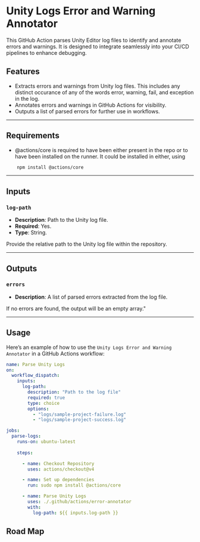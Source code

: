 # Unity Logs Error and Warning Annotator

This GitHub Action parses Unity Editor log files to identify and annotate errors and warnings. It is designed to integrate seamlessly into your CI/CD pipelines to enhance debugging.

## **Features**

- Extracts errors and warnings from Unity log files. This includes any distinct occurance of any of the words error, warning, fail, and exception in the log.
- Annotates errors and warnings in GitHub Actions for visibility.
- Outputs a list of parsed errors for further use in workflows.

---

## **Requirements**

- @actions/core is required to have been either present in the repo or to have been installed on the runner. It could be installed in either, using

```bash
	npm install @actions/core
```
---

## **Inputs**

### **`log-path`**
- **Description**: Path to the Unity log file.  
- **Required**: Yes.  
- **Type**: String.

Provide the relative path to the Unity log file within the repository.

---

## **Outputs**

### **`errors`**
- **Description**: A list of parsed errors extracted from the log file.

If no errors are found, the output will be an empty array."

---

## **Usage**

Here’s an example of how to use the `Unity Logs Error and Warning Annotator` in a GitHub Actions workflow:

```yaml
name: Parse Unity Logs
on:
  workflow_dispatch:
    inputs:
      log-path:
        description: "Path to the log file"
        required: true
        type: choice
        options:
          - "logs/sample-project-failure.log"
          - "logs/sample-project-success.log"

jobs:
  parse-logs:
    runs-on: ubuntu-latest
    
    steps:

      - name: Checkout Repository
        uses: actions/checkout@v4

      - name: Set up dependencies
        run: sudo npm install @actions/core

      - name: Parse Unity Logs
        uses: ./.github/actions/error-annotator
        with:
          log-path: ${{ inputs.log-path }}
```
## **Road Map**
